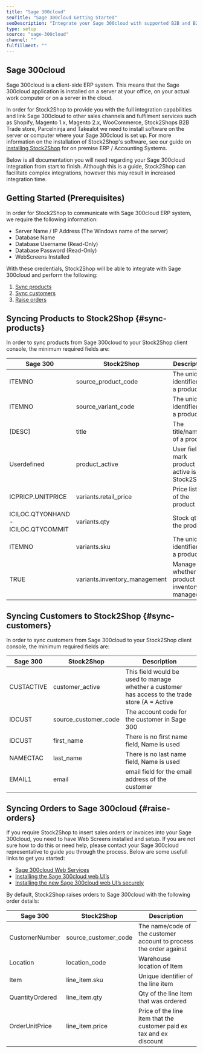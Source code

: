 ```yaml
---
title: "Sage 300cloud"
seoTitle: "Sage 300cloud Getting Started"
seoDescription: "Integrate your Sage 300cloud with supported B2B and B2C Systems through Stock2Shop"
type: setup
source: "sage-300cloud"
channel: ""
fulfillment: ""
---
```


## Sage 300cloud
Sage 300cloud is a client-side ERP system. 
This means that the Sage 300cloud application is installed on a 
server at your office, on your actual work computer or on a 
server in the cloud. 

In order for Stock2Shop to provide you 
with the full integration capabilities and link Sage 300cloud
to other sales channels and fulfilment services such as 
Shopify, Magento 1.x, Magento 2.x, WooCommerce, Stock2Shops B2B Trade store, 
Parcelninja and Takealot we need to install software on the server or computer where your Sage 300cloud is set up. 
For more information on the installation of Stock2Shop's software, see our guide on [installing Stock2Shop](/help/setup/installing-stock2shop/ "Installing Stock2Shop for on Premise ERP / AAccounting Sysytems") for on premise ERP / Accounting Systems.

Below is all documentation you will need regarding your Sage 300cloud integration from start to finish.
Although this is a guide, Stock2Shop can facilitate complex integrations, however this may result in increased integration time.

## Getting Started (Prerequisites)
In order for Stock2Shop to communicate with Sage 300cloud ERP system, 
we require the following information:

- Server Name / IP Address (The Windows name of the server)
- Database Name
- Database Username (Read-Only)
- Database Password (Read-Only)
- WebScreens Installed

With these credentials, Stock2Shop will be able to integrate with 
Sage 300cloud and perform the following:

1. [Sync products](#sync-products) 
2. [Sync customers](#sync-customers) 
3. [Raise orders](#raise-orders) 

## Syncing Products to Stock2Shop {#sync-products}
In order to sync products from Sage 300cloud to your Stock2Shop client console, 
the minimum required fields are:

| Sage 300                            | Stock2Shop                     | Description                                     |
| ----------------------------------- | ------------------------------ | ----------------------------------------------- |
| ITEMNO                              | source_product_code            | The unique identifier of a product              |
| ITEMNO                              | source_variant_code            | The unique identifier of a product              |
| [DESC]                              | title                          | The title/name of a product                     |
| Userdefined                         | product_active                 | User field to mark product active is Stock2Shop |
| ICPRICP.UNITPRICE                   | variants.retail_price          | Price lists of the product                      |
| ICILOC.QTYONHAND - ICILOC.QTYCOMMIT | variants.qty                   | Stock qty of the product                        |
| ITEMNO                              | variants.sku                   | The unique identifier of a product              |
| TRUE                                | variants.inventory_management  | Manage whether a product is inventory managed   |

## Syncing Customers to Stock2Shop {#sync-customers}
In order to sync customers from Sage 300cloud to your Stock2Shop client console, 
the minimum required fields are:

| Sage 300   | Stock2Shop             | Description                                                                                                                |
| ---------- | ---------------------- | -------------------------------------------------------------------------------------------------------------------------- |
| CUSTACTIVE | customer_active        | This field would be used to manage whether a customer has access to the trade store (A = Active | D = Delete | I = Ignore) |
| IDCUST     | source_customer_code   | The account code for the customer in Sage 300                                                                              |
| IDCUST     | first_name             | There is no first name field, Name is used                                                                                 |
| NAMECTAC   | last_name              | There is no last name field, Name is used                                                                                  |
| EMAIL1     | email                  | email field for the email address of the customer                                                                          |

## Syncing Orders to Sage 300cloud {#raise-orders}
If you require Stock2Shop to insert sales orders or invoices into your Sage 300cloud, you need to have Web Screens installed and setup. 
If you are not sure how to do this or need help, please contact your Sage 300cloud representative to guide you through the process.
Below are some usefull links to get you started:

- [Sage 300cloud Web Services](https://smist08.wordpress.com/2016/02/15/sage-300c-web-services/ "Sage 300c web services")
- [Installing the Sage 300cloud web UI’s](https://smist08.wordpress.com/2015/08/02/installing-the-sage-300c-web-uis/ "Installing the sage 300 web uis")
- [Installing the new Sage 300cloud web UI’s securely](https://smist08.wordpress.com/2015/08/08/installing-the-new-sage-300-web-uis-securely/ "Installing the new Sage 300 web uis securely")

By default, Stock2Shop raises orders to Sage 300cloud with the following order details:

| Sage 300        | Stock2Shop             | Description                                                          |
| --------------- | ---------------------- | -------------------------------------------------------------------- |
| CustomerNumber  | source_customer_code   | The name/code of the customer account to process the order against   |
| Location        | location_code          | Warehouse location of Item                                           |
| Item            | line_item.sku          | Unique identifier of the line item                                   |
| QuantityOrdered | line_item.qty          | Qty of the line item that was ordered                                |
| OrderUnitPrice  | line_item.price        | Price of the line item that the customer paid ex tax and ex discount |

